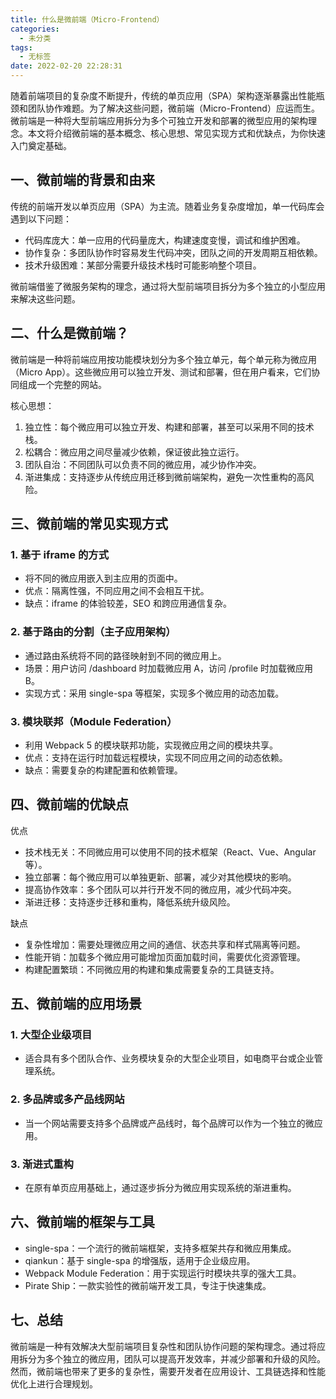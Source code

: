 ```yaml
---
title: 什么是微前端（Micro-Frontend）
categories:
  - 未分类
tags:
  - 无标签
date: 2022-02-20 22:28:31
---
```


随着前端项目的复杂度不断提升，传统的单页应用（SPA）架构逐渐暴露出性能瓶颈和团队协作难题。为了解决这些问题，微前端（Micro-Frontend）应运而生。微前端是一种将大型前端应用拆分为多个可独立开发和部署的微型应用的架构理念。本文将介绍微前端的基本概念、核心思想、常见实现方式和优缺点，为你快速入门奠定基础。

## 一、微前端的背景和由来

传统的前端开发以单页应用（SPA）为主流。随着业务复杂度增加，单一代码库会遇到以下问题：

- 代码库庞大：单一应用的代码量庞大，构建速度变慢，调试和维护困难。
- 协作复杂：多团队协作时容易发生代码冲突，团队之间的开发周期互相依赖。
- 技术升级困难：某部分需要升级技术栈时可能影响整个项目。

微前端借鉴了微服务架构的理念，通过将大型前端项目拆分为多个独立的小型应用来解决这些问题。

## 二、什么是微前端？

微前端是一种将前端应用按功能模块划分为多个独立单元，每个单元称为微应用（Micro App）。这些微应用可以独立开发、测试和部署，但在用户看来，它们协同组成一个完整的网站。

核心思想：

1. 独立性：每个微应用可以独立开发、构建和部署，甚至可以采用不同的技术栈。
2. 松耦合：微应用之间尽量减少依赖，保证彼此独立运行。
3. 团队自治：不同团队可以负责不同的微应用，减少协作冲突。
4. 渐进集成：支持逐步从传统应用迁移到微前端架构，避免一次性重构的高风险。

## 三、微前端的常见实现方式

### 1. 基于 iframe 的方式

- 将不同的微应用嵌入到主应用的页面中。
- 优点：隔离性强，不同应用之间不会相互干扰。
- 缺点：iframe 的体验较差，SEO 和跨应用通信复杂。

### 2. 基于路由的分割（主子应用架构）

- 通过路由系统将不同的路径映射到不同的微应用上。
- 场景：用户访问 /dashboard 时加载微应用 A，访问 /profile 时加载微应用 B。
- 实现方式：采用 single-spa 等框架，实现多个微应用的动态加载。

### 3. 模块联邦（Module Federation）

- 利用 Webpack 5 的模块联邦功能，实现微应用之间的模块共享。
- 优点：支持在运行时加载远程模块，实现不同应用之间的动态依赖。
- 缺点：需要复杂的构建配置和依赖管理。

## 四、微前端的优缺点

优点

- 技术栈无关：不同微应用可以使用不同的技术框架（React、Vue、Angular 等）。
- 独立部署：每个微应用可以单独更新、部署，减少对其他模块的影响。
- 提高协作效率：多个团队可以并行开发不同的微应用，减少代码冲突。
- 渐进迁移：支持逐步迁移和重构，降低系统升级风险。

缺点

- 复杂性增加：需要处理微应用之间的通信、状态共享和样式隔离等问题。
- 性能开销：加载多个微应用可能增加页面加载时间，需要优化资源管理。
- 构建配置繁琐：不同微应用的构建和集成需要复杂的工具链支持。

## 五、微前端的应用场景

### 1. 大型企业级项目

- 适合具有多个团队合作、业务模块复杂的大型企业项目，如电商平台或企业管理系统。

### 2. 多品牌或多产品线网站

- 当一个网站需要支持多个品牌或产品线时，每个品牌可以作为一个独立的微应用。

### 3. 渐进式重构

- 在原有单页应用基础上，通过逐步拆分为微应用实现系统的渐进重构。

## 六、微前端的框架与工具

- single-spa：一个流行的微前端框架，支持多框架共存和微应用集成。
- qiankun：基于 single-spa 的增强版，适用于企业级应用。
- Webpack Module Federation：用于实现运行时模块共享的强大工具。
- Pirate Ship：一款实验性的微前端开发工具，专注于快速集成。

## 七、总结

微前端是一种有效解决大型前端项目复杂性和团队协作问题的架构理念。通过将应用拆分为多个独立的微应用，团队可以提高开发效率，并减少部署和升级的风险。然而，微前端也带来了更多的复杂性，需要开发者在应用设计、工具链选择和性能优化上进行合理规划。

